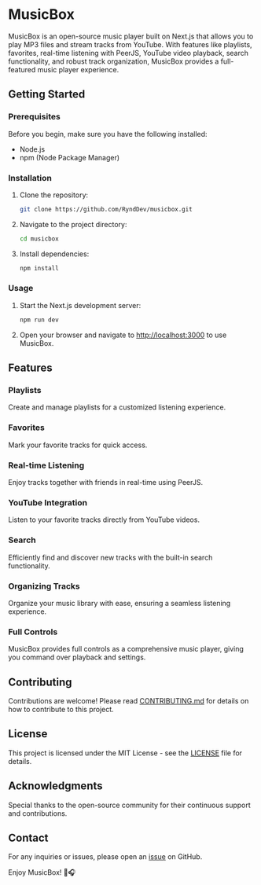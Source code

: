 # MusicBox

MusicBox is an open-source music player built on Next.js that allows you to play MP3 files and stream tracks from YouTube. With features like playlists, favorites, real-time listening with PeerJS, YouTube video playback, search functionality, and robust track organization, MusicBox provides a full-featured music player experience.



## Getting Started

### Prerequisites

Before you begin, make sure you have the following installed:

- Node.js
- npm (Node Package Manager)

### Installation

1. Clone the repository:

   ```bash
   git clone https://github.com/RyndDev/musicbox.git
   ```

2. Navigate to the project directory:

   ```bash
   cd musicbox
   ```

3. Install dependencies:

   ```bash
   npm install
   ```

### Usage

1. Start the Next.js development server:

   ```bash
   npm run dev
   ```

2. Open your browser and navigate to [http://localhost:3000](http://localhost:3000) to use MusicBox.

## Features

### Playlists

Create and manage playlists for a customized listening experience.

### Favorites

Mark your favorite tracks for quick access.

### Real-time Listening

Enjoy tracks together with friends in real-time using PeerJS.

### YouTube Integration

Listen to your favorite tracks directly from YouTube videos.

### Search

Efficiently find and discover new tracks with the built-in search functionality.

### Organizing Tracks

Organize your music library with ease, ensuring a seamless listening experience.

### Full Controls

MusicBox provides full controls as a comprehensive music player, giving you command over playback and settings.

## Contributing

Contributions are welcome! Please read [CONTRIBUTING.md](CONTRIBUTING.md) for details on how to contribute to this project.

## License

This project is licensed under the MIT License - see the [LICENSE](LICENSE) file for details.

## Acknowledgments

Special thanks to the open-source community for their continuous support and contributions.

## Contact

For any inquiries or issues, please open an [issue](https://github.com/monokaijs/musicbox/issues) on GitHub.

Enjoy MusicBox! 🎵🎧
